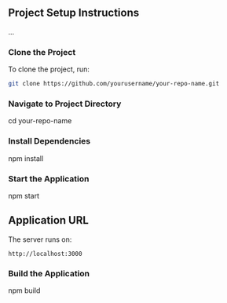 ## Project Setup Instructions

...

### Clone the Project

To clone the project, run:

```bash
git clone https://github.com/yourusername/your-repo-name.git
```

### Navigate to Project Directory

cd your-repo-name

### Install Dependencies

npm install

### Start the Application

npm start

## Application URL

The server runs on:

```web
http://localhost:3000

```

### Build the Application

npm build
